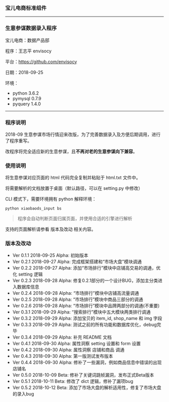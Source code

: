 ### 宝儿电商标准组件

---

### 生意参谋数据录入程序

宝儿电商：数据产品部

程序：王志平 envisocy

平台：https://github.com/envisocy

日期：2018-09-25

环境：
- python 3.6.2
- pymysql 0.7.9
- pyquery 1.4.0

---

### 程序说明

2018-09 生意参谋市场行情迎来改版，为了完善数据录入及方便后期调用，进行了程序重写。

改程序将完全适应新的生意参谋，且**不再对老的生意参谋向下兼容**。

### 使用说明

将生意参谋对应页面的 html 代码完全复制并粘贴于 html.txt 文件中。

将需要解析的文档放置于桌面（默认路径，可以在 setting.py 中修改）

CLI 模式下，需要环境拥有 python 解释环境：

```shell
python xiaobaods_input bs
```

> 程序会自动判断页面归属页面，并使用合适的引擎进行解析

支持的页面解析请参看 版本及改动 相关内容。

### 版本及改动

- Ver 0.1.1 2018-09-25 Alpha: 初始版本
- Ver 0.2.1 2018-09-27 Alpha: 完成框架搭建和“市场大盘”模块调通
- Ver 0.2.2 2018-09-27 Alpha: 添加“市场排行”模块中店铺高交易的调通，优化 setting 逻辑
- Ver 0.2.3 2018-09-28 Alpha: 修复0.2.1部分的一个设计BUG，添加主分类进入数据库信息
- Ver 0.2.4 2018-09-28 Alpha: “市场排行”模块中店铺高流量调通
- Ver 0.2.5 2018-09-28 Alpha: “市场排行”模块中商品三部分的调通
- Ver 0.2.6 2018-09-28 Alpha: “市场排行”模块中品牌两部分的调通(不重要)
- Ver 0.3.1 2018-09-29 Alpha: “搜索排行”模块中五大模块两类排行调通
- Ver 0.3.2 2018-09-29 Alpha: 添加宝贝的 item_id, shop_name 和 img 字段
- Ver 0.3.3 2018-09-29 Alpha: 测试之前的所有功能和数据库优化，debug完毕
- Ver 0.3.4 2018-09-29 Alpha: 补充 README 文档
- Ver 0.4.1 2018-09-30 Alpha: 属性洞察 setting 设置和 form 设置
- Ver 0.4.2 2018-09-30 Alpha: 属性洞察 店铺和商品 调通
- Ver 0.4.3 2018-09-30 Alpha: 第一版测试发布版本
- Ver 0.4.4 2018-09-30 Alpha: 修补了一些漏洞，例如商品信息中错误的出现店铺名
- Ver 0.5.0 2018-10-09 Beta: 修补了关键词跳帧漏洞，发布正式Beta版本
- Ver 0.5.1 2018-10-11 Beta: 修改了 dict 逻辑，修补了漏项bug
- Ver 0.5.2 2018-10-12 Beta: 添加了市场大盘的解析适用性，修复了市场大盘的录入bug

